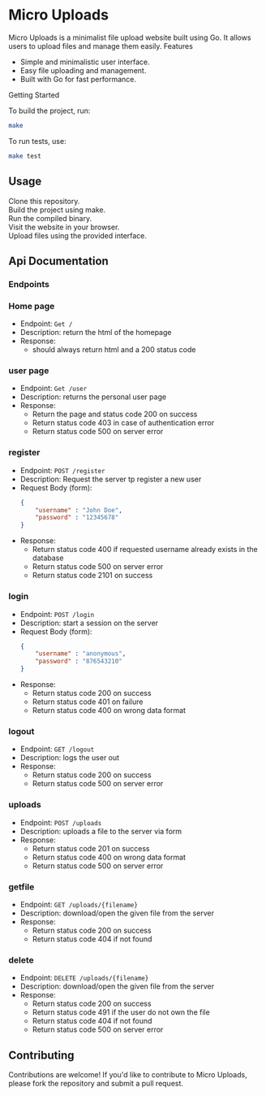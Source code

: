 # Micro Uploads

Micro Uploads is a minimalist file upload website built using Go. It allows users to upload files and manage them easily.
Features

- Simple and minimalistic user interface.
- Easy file uploading and management.
- Built with Go for fast performance.

Getting Started

To build the project, run:

```bash
make
```

To run tests, use:

```bash
make test
```

## Usage

Clone this repository.  
Build the project using make.  
Run the compiled binary.  
Visit the website in your browser.  
Upload files using the provided interface.  

## Api Documentation

### Endpoints

### Home page 
- Endpoint: `Get /`
- Description: return the html of the homepage
- Response:
    - should always return html and a 200 status code

### user page
- Endpoint: `Get /user`
- Description: returns the personal user page
- Response:
    - Return the page and status code 200 on success
    - Return status code 403 in case of authentication error
    - Return status code 500 on server error

### register
- Endpoint: `POST /register`
- Description: Request the server tp register a new user
- Request Body (form):
    ```json
    {
        "username" : "John Doe",
        "password" : "12345678"
    }
    ```
- Response: 
    - Return status code 400 if requested username already exists in the database
    - Return status code 500 on server error
    - Return status code 2101 on success

### login
- Endpoint: `POST /login`
- Description: start a session on the server
- Request Body (form):
    ```json
    {
        "username" : "anonymous",
        "password" : "876543210"
    }
    ```
- Response:
    - Return status code 200 on success
    - Return status code 401 on failure
    - Return status code 400 on wrong data format

### logout
- Endpoint: `GET /logout`
- Description: logs the user out
- Response:
    - Return status code 200 on success
    - Return status code 500 on server error


### uploads
- Endpoint: `POST /uploads`
- Description: uploads a file to the server via form
- Response:
    - Return status code 201 on success
    - Return status code 400 on wrong data format
    - Return status code 500 on server error


### getfile
- Endpoint: `GET /uploads/{filename}`
- Description: download/open the given file from the server
- Response:
    - Return status code 200 on success
    - Return status code 404 if not found

### delete
- Endpoint: `DELETE /uploads/{filename}`
- Description: download/open the given file from the server
- Response:
    - Return status code 200 on success
    - Return status code 491 if the user do not own the file
    - Return status code 404 if not found
    - Return status code 500 on server error

## Contributing

Contributions are welcome! If you'd like to contribute to Micro Uploads, please fork the repository and submit a pull request.
